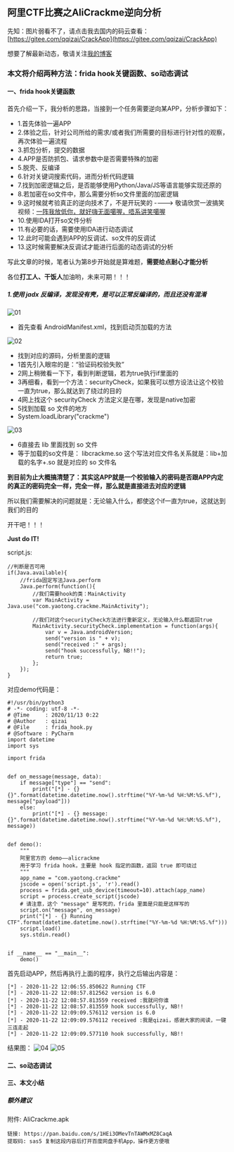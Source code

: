 ## 阿里CTF比赛之AliCrackme逆向分析

先知：图片弱看不了，请点击我去国内的码云查看：[https://gitee.com/qqizai/CrackApp](https://gitee.com/qqizai/CrackApp)

想要了解最新动态，敬请关注[我的博客](https://blog.csdn.net/weixin_41173374)

### 本文将介绍两种方法：frida hook关键函数、so动态调试



#### 一、frida hook关键函数

首先介绍一下，我分析的思路，当接到一个任务需要逆向某APP，分析步骤如下：
- 1.首先体验一遍APP
- 2.体验之后，针对公司所给的需求/或者我们所需要的目标进行针对性的观察，再次体验一遍流程
- 3.抓包分析，提交的数据
- 4.APP是否防抓包、请求参数中是否需要特殊的加密
- 5.脱壳、反编译
- 6.针对关键词搜索代码，进而分析代码逻辑
- 7.找到加密逻辑之后，是否能够使用Python/Java/JS等语言能够实现还原的
- 8.若加密在so文件中，那么需要分析so文件里面的加密逻辑
- 9.这时候就考验真正的逆向技术了，不是开玩笑的 ----> 敬请欣赏一波搞笑视频：[一阵我放低你，就好嗨无面噶喔，唔系讲笑噶喔](https://www.bilibili.com/video/av668786650/)
- 10.使用IDA打开so文件分析
- 11.有必要的话，需要使用IDA进行动态调试
- 12.此时可能会遇到APP的反调试、so文件的反调试
- 13.这时候需要解决反调试才能进行后面的动态调试的分析

写此文章的时候，笔者认为第8步开始就是算难题，**需要给点耐心才能分析**

各位**打工人、干饭人**加油哟，未来可期！！！

##### 1.使用 jadx 反编译，发现没有壳，是可以正常反编译的，而且还没有混淆

![01](./statics/alicrackme01.jpg)
- 首先查看 AndroidManifest.xml，找到启动页加载的方法

![02](./statics/alicrackme02.jpg)
- 找到对应的源码，分析里面的逻辑
- 1首先引入眼帘的是：“验证码校验失败” 
- 2网上稍微看一下下，看到判断逻辑，若为true执行if里面的
- 3再细看，看到一个方法：securityCheck，如果我可以想方设法让这个校验一直为true，那么就达到了绕过的目的
- 4网上找这个 securityCheck 方法定义是在哪，发现是native加密
- 5找到加载 so 文件的地方
- System.loadLibrary("crackme")  

![03](./statics/alicrackme03.jpg)
- 6直接去 lib 里面找到 so 文件
- 等于加载的so文件是： libcrackme.so  这个写法对应文件名关系就是：lib+加载的名字+.so  就是对应的 so 文件名

**到目前为止大概搞清楚了：其实这APP就是一个校验输入的密码是否跟APP内定的真正的密码完全一样，完全一样，那么就是直接进去对应的逻辑**

所以我们需要解决的问题就是：无论输入什么，都使这个if一直为true，这就达到我们的目的

开干吧！！！

**Just do IT!**

script.js:
```
//判断是否可用
if(Java.available){
    //frida固定写法Java.perform
    Java.perform(function(){
        //我们需要hook的类：MainActivity
        var MainActivity = Java.use("com.yaotong.crackme.MainActivity");
        
        //我们对这个securityCheck方法进行重新定义，无论输入什么都返回true
        MainActivity.securityCheck.implementation = function(args){
            var v = Java.androidVersion;
            send("version is " + v);
            send("received :" + args);
            send("hook successfully, NB!!");
            return true;
        };
    });
}
```

对应demo代码是：
```
#!/usr/bin/python3
# -*- coding: utf-8 -*-
# @Time     : 2020/11/13 0:22
# @Author   : qizai
# @File     : frida_hook.py
# @Software : PyCharm
import datetime
import sys

import frida


def on_message(message, data):
    if message["type"] == "send":
        print("[*] - {} {}".format(datetime.datetime.now().strftime("%Y-%m-%d %H:%M:%S.%f"), message["payload"]))
    else:
        print("[*] - {} message: {}".format(datetime.datetime.now().strftime("%Y-%m-%d %H:%M:%S.%f"), message))


def demo():
    """
    阿里官方的 demo——alicrackme
    用于学习 frida hook，主要是 hook 指定的函数，返回 true 即可绕过
    """
    app_name = "com.yaotong.crackme"
    jscode = open('script.js', 'r').read()
    process = frida.get_usb_device(timeout=10).attach(app_name)
    script = process.create_script(jscode)
    # 请注意，这个 "message" 是写死的，frida 里面是只能是这样写的
    script.on("message", on_message)
    print("[*] - {} Running CTF".format(datetime.datetime.now().strftime("%Y-%m-%d %H:%M:%S.%f")))
    script.load()
    sys.stdin.read()


if __name__ == "__main__":
    demo()
```

首先启动APP，然后再执行上面的程序，执行之后输出内容是：
```
[*] - 2020-11-22 12:06:55.850622 Running CTF
[*] - 2020-11-22 12:08:57.812562 version is 6.0
[*] - 2020-11-22 12:08:57.813559 received :我就问你谁
[*] - 2020-11-22 12:08:57.813559 hook successfully, NB!!
[*] - 2020-11-22 12:09:09.576112 version is 6.0
[*] - 2020-11-22 12:09:09.576112 received :我是qizai，感谢大家的阅读，一键三连走起
[*] - 2020-11-22 12:09:09.577110 hook successfully, NB!!
```

结果图：
![04](./statics/S01122-120827.jpg)
![05](./statics/S01122-120903.jpg)



#### 二、so动态调试



#### 三、本文小结


##### 额外建议

附件: AliCrackme.apk

```
链接: https://pan.baidu.com/s/1HEi3OMevTnTAWMxMZ8CaqA 
提取码: sas5 复制这段内容后打开百度网盘手机App，操作更方便哦
```



